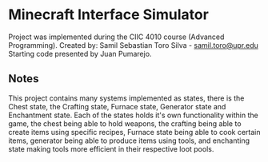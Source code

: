 # Minecraft Interface Simulator
Project was implemented during the CIIC 4010 course (Advanced Programming). 
Created by: 
Samil Sebastian Toro Silva - samil.toro@upr.edu
Starting code presented by Juan Pumarejo. 

## Notes
This project contains many systems implemented as states, there is the Chest state, the Crafting state, Furnace state, Generator state and Enchantment state. Each of the states holds it's own functionality within the game, the chest being able to hold weapons, the crafting being able to create items using specific recipes, Furnace state being able to cook certain items, generator being able to produce items using tools, and enchanting state making tools more efficient in their respective loot pools. 